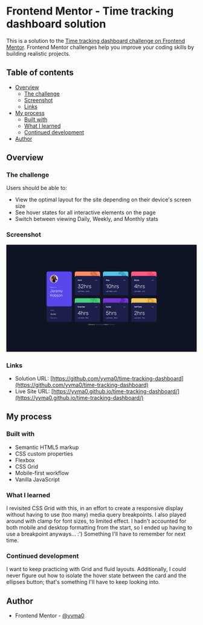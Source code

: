 # Frontend Mentor - Time tracking dashboard solution

This is a solution to the [Time tracking dashboard challenge on Frontend Mentor](https://www.frontendmentor.io/challenges/time-tracking-dashboard-UIQ7167Jw). Frontend Mentor challenges help you improve your coding skills by building realistic projects. 

## Table of contents

- [Overview](#overview)
  - [The challenge](#the-challenge)
  - [Screenshot](#screenshot)
  - [Links](#links)
- [My process](#my-process)
  - [Built with](#built-with)
  - [What I learned](#what-i-learned)
  - [Continued development](#continued-development)
- [Author](#author)

## Overview

### The challenge

Users should be able to:

- View the optimal layout for the site depending on their device's screen size
- See hover states for all interactive elements on the page
- Switch between viewing Daily, Weekly, and Monthly stats

### Screenshot

![Project Screenshot](./images/screenshot.png)

### Links

- Solution URL: [https://github.com/yvma0/time-tracking-dashboard](https://github.com/yvma0/time-tracking-dashboard)
- Live Site URL: [https://yvma0.github.io/time-tracking-dashboard/](https://yvma0.github.io/time-tracking-dashboard/)

## My process

### Built with

- Semantic HTML5 markup
- CSS custom properties
- Flexbox
- CSS Grid
- Mobile-first workflow
- Vanilla JavaScript

### What I learned

I revisited CSS Grid with this, in an effort to create a responsive display without having to use (too many) media query breakpoints. I also played around with clamp for font sizes, to limited effect. I hadn't accounted for both mobile and desktop formatting from the start, so I ended up having to use a breakpoint anyways... :') Something I'll have to remember for next time.

### Continued development

I want to keep practicing with Grid and fluid layouts. Additionally, I could never figure out how to isolate the hover state between the card and the ellipses button; that's something I'll have to keep looking into.

## Author

- Frontend Mentor - [@yvma0](https://www.frontendmentor.io/profile/yvma0)
